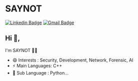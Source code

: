 # SAYNOT
[![Linkedin Badge](https://img.shields.io/badge/-jaehyeon?style=flat-square&logo=Linkedin&logoColor=white&link=https://www.linkedin.com/in/%EC%9E%AC%ED%98%84-%EC%A1%B0-3bba7218b/)](https://www.linkedin.com/in/%EC%9E%AC%ED%98%84-%EC%A1%B0-3bba7218b/)
[![Gmail Badge](https://img.shields.io/badge/-jehyun9027@gmail.com-c14438?style=flat-square&logo=Gmail&logoColor=white&link=mailto:jehyun9027@gmail.com)](mailto:jehyun9027@gmail.com)

## Hi 👋, 
I'm SAYNOT 👨‍💻

- 😄 Interests : Security, Development, Network, Forensic, AI
- ⚡ Main Languages: C++
- 🌱 Sub Language : Python...
